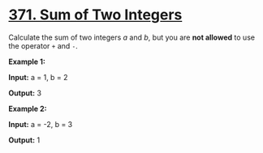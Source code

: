 # [371. Sum of Two Integers](https://leetcode.com/problems/sum-of-two-integers/)

Calculate the sum of two integers _a_ and _b_, but you are **not allowed** to use the operator `+` and `-`.

**Example 1:**

**Input:** a = 1, b = 2

**Output:** 3

**Example 2:**

**Input:** a = -2, b = 3

**Output:** 1
